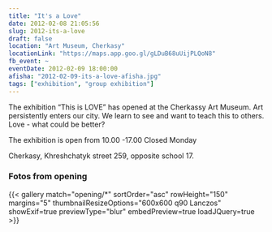 ```yaml
---
title: "It's a Love"
date: 2012-02-08 21:05:56
slug: 2012-its-a-love
draft: false
location: "Art Museum, Cherkasy"
locationLink: "https://maps.app.goo.gl/gLDuB68uUijPLQoN8"
fb_event: ~
eventDate: 2012-02-09 18:00:00
afisha: "2012-02-09-its-a-love-afisha.jpg"
tags: ["exhibition", "group exhibition"]
---
```


The exhibition “This is LOVE” has opened at the Cherkassy Art Museum. Art persistently enters our city. We learn to see and want to teach this to others. Love - what could be better?

The exhibition is open from 10.00 -17.00
Closed Monday

Cherkasy, Khreshchatyk street 259, opposite school 17.

### Fotos from opening

{{< gallery match="opening/*" sortOrder="asc" rowHeight="150" margins="5" thumbnailResizeOptions="600x600 q90 Lanczos" showExif=true previewType="blur" embedPreview=true loadJQuery=true >}}
